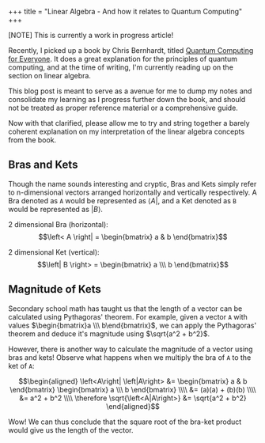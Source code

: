 +++
title = "Linear Algebra - And how it relates to Quantum Computing"
+++

[NOTE] This is currently a work in progress article!

Recently, I picked up a book by Chris Bernhardt, titled [Quantum Computing for Everyone](https://mitpress.mit.edu/9780262539531/quantum-computing-for-everyone/).
It does a great explanation for the principles of quantum computing, and at the time of writing, I'm currently reading up on the section on linear algebra.

This blog post is meant to serve as a avenue for me to dump my notes and consolidate my learning as I progress further down the book, and should not be treated as proper reference material or a comprehensive guide.

Now with that clarified, please allow me to try and string together a barely coherent explanation on my interpretation of the linear algebra concepts from the book.

## Bras and Kets

Though the name sounds interesting and cryptic, Bras and Kets simply refer to n-dimensional vectors arranged horizontally and vertically respectively.
A Bra denoted as `A` would be represented as $\left< A \right|$, and a Ket denoted as `B` would be represented as $\left|B\right>$.

2 dimensional Bra (horizontal):
$$\left< A \right| = \begin{bmatrix}
    a & b
\end{bmatrix}$$

2 dimensional Ket (vertical):
$$\left| B \right> = \begin{bmatrix}
 a \\\ b
\end{bmatrix}$$

## Magnitude of Kets

Secondary school math has taught us that the length of a vector can be calculated using Pythagoras' theorem.
For example, given a vector `A` with values $\begin{bmatrix}a \\\ b\end{bmatrix}$, we can apply the Pythagoras' theorem and deduce it's magnitude using $\sqrt{a^2 + b^2}$.

However, there is another way to calculate the magnitude of a vector using bras and kets!
Observe what happens when we multiply the bra of `A` to the ket of `A`:

$$\begin{aligned}
    \left<A\right| \left|A\right> &= \begin{bmatrix}
        a & b
    \end{bmatrix}
    \begin{bmatrix}
        a \\\ b
    \end{bmatrix} \\\\
    &= (a)(a) + (b)(b) \\\\
    &= a^2 + b^2 \\\\
    \therefore \sqrt{\left<A|A\right>} &= \sqrt{a^2 + b^2}
\end{aligned}$$

Wow! We can thus conclude that the square root of the bra-ket product would give us the length of the vector.
